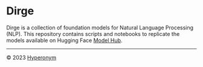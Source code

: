 # Dirge

Dirge is a collection of foundation models for Natural Language Processing (NLP). This repository contains scripts and notebooks to replicate the models available on Hugging Face [Model Hub](https://huggingface.co/hyperonym).

---

© 2023 [Hyperonym](https://hyperonym.org)
